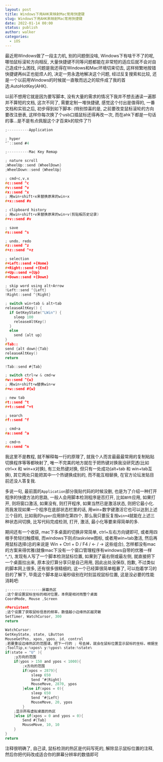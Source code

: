 ```yaml
---
layout: post
title: Windows下用AHK来映射Mac常用快捷键
slug: Windows下用AHK来映射Mac常用快捷键
date: 2022-01-14 00:00
status: publish
author: walker
categories: 
  - iOS
---
```


最近用Windows做了一段主力机, 别的问题倒没啥, Windows下有啥干不了的呢, 哪怕鼠标滚轮方向相反, 大量快捷键不同等问题都能在非常短的适应后就不会对自己造成什么困找, 问题是我还得在Windows和Mac环境切来切去, 这样频繁地按错快捷键再纠正也挺烦人的, 决定一劳永逸地解决这个问题, 经过反复搜索和比较, 还是一个以前用Windows的时候就一直敬而远之的软件成了我的首选:AutoHotKey(AHK).

以前不想用它就是因为要写脚本, 没有大量的需求的情况下我并不想去通读一遍那并不算短的文档, 这次不同了, 需要定制一堆快捷键, 感觉这个付出是值得的, 一番文档和实验之后, 初步得到如下脚本:
(特别惊喜的是, 之前要改变鼠标滚轮的方向要改注册表, 这样你每次换了个usb口插鼠标还得再改一次, 而在ahk下都是一句话的事...是不是有点佩服这个才百来k的软件了?)

```c
;----------Application

; hyper
^`::send #4

;----------Mac Key Remap

; nature scroll
;WheelUp::send {WheelDown}
;WheelDown::send {WheelUp}

; cmd+c,v,x
#c::send ^c
#v::send ^v
#x::send ^x
; 用win+shift+x来替换原来的win+x
#+x::send #x

; clipboard history
; 用win+shift+v来替换原来的win+v(剪贴板历史记录)
#+v::send #v

; save
#s::send ^s

; undo, redo
#z::send ^z
#+z::send ^+z

; selection
#+Left::send +{Home}
#+Right::send +{End}
#+Up::send +{Up}
#+Down::send +{Down}

; skip word using alt+Arrow
!Left::send ^{Left}
!Right::send ^{Right}

; switch win+tab & alt+tab
releaseAltKey() {
  if GetKeyState("LWin") {
    sleep 100
    releaseAltKey()
  }
  else
    send {alt up}
}
#Tab::
send {alt down}{Tab}
releaseAltKey()
return

!Tab::send #{Tab}

; switch ctrl+w & cmd+w
#w::send ^{w}
; 用win+shift+w替换win+w
#+w::send #{w}

; new tab
#t::send ^t
#+t::send ^+t

; search
#f::send ^f

; cmd+a
#a::send ^a

; cmd+n
#n::send ^n
```

我这里不是教程, 就不解释每一行的原理了, 就我个人而言最最最常用的复制粘贴切换程序等等都映射了, 唯一不完美的地方就在于把热键对换我没研究透(比如ctrl+x 和 win+x对换), 有三处热键对换, 但只有一处成功(alt+tab 和 win+tab互换), 其它两处只能把其中一个热键换成别的, 而不能互相替换, 在官方论坛发贴目前还没人答复我.

多说一句, 最前面的`Application`部分我贴代码的时候没删, 也是为了介绍一种打开程序的快捷方法的思路, 一般人会用脚本检测程序是否打开, 比如`邮件`应用, 如果打开, 则将窗口激活, 如果没有, 则打开程序, 如果当然已是激活状态, 则把它最小化. 而我发现如果一个程序在底部状态栏里的话, 用win+数字键激活它也可以达到上述三个目的, 比如我的`hyper`应用排在第四个, 那么我只要反复按`win+4`就能在上述三种状态间切换, 比写代码完成检测, 打开, 激活, 最小化等要来得简单的多. 

期间还有一个收获, mac下多桌面的切换非常简单, ctrl+左右方向键即可, 或者用四根手势轻扫触摸板, 而windows下则点taskview图标, 或者用win+tab激活, 然后再用鼠标选择(总的来说是 Win + Ctrl + D / F4 / ← / → 这些组合), 怎样都没有mac的方案来得优雅(就像mac下没有一个窗口管理程序有windows自带的优雅一样^_^), 发现有人写了一个脚本检测鼠标位置, 如果到了最右侧或最左侧, 就直接把下一个桌面拉出来, 原本没打算分享只是自己用用, 因此出处没保存, 抱歉, 不过类似的脚本网上很多, 还有很多很精细的, 这一个已经算很简单粗暴了, 可以抱着学习的目的了解下, 毕竟这个脚本是以毫秒级别在时刻监视鼠标位置, 这是没必要的性能消耗吧:
```c
;----------------屏幕热区
;这个是设置鼠标坐标的相对位置，本例是相对雨整个桌面
CoordMode, Mouse ,Screen

#Persistent
;这个设置了获取鼠标信息的频率，数值越小边缘热区越灵敏
SetTimer, WatchCursor, 300
return

WatchCursor:
GetKeyState, state, LButton 
MouseGetPos, xpos, ypos, id, control 
;若要重设边缘热区的范围请，把下一行的 ; 号去掉，就会在鼠标位置显示鼠标的坐标，根据坐标修改以下数值
;ToolTip,x:%xpos% y:%ypos% state:%state%
if(state = "U" ){
    ;y方向的范围
    if(ypos > 150 and ypos < 1000){
        ;x方向的范围
        if(xpos = 2879){
            sleep 650
            Send ^#{Right}
            MouseMove, 2870, ypos
        }else if(xpos = 0){
            sleep 650
            Send ^#{Left}
            MouseMove, 20, ypos
        }
    ;显示所有虚拟桌面的热区
    }else if(xpos = 0 and ypos = 0){
        Send #{Tab}
        MouseMove, 10, 10
    }
}
return
```
注释很明确了, 自己读, 鼠标检测的热区是代码写死的, 解除显示鼠标位置的注释, 然后你把代码改成适合你的屏幕分辨率的数值即可
